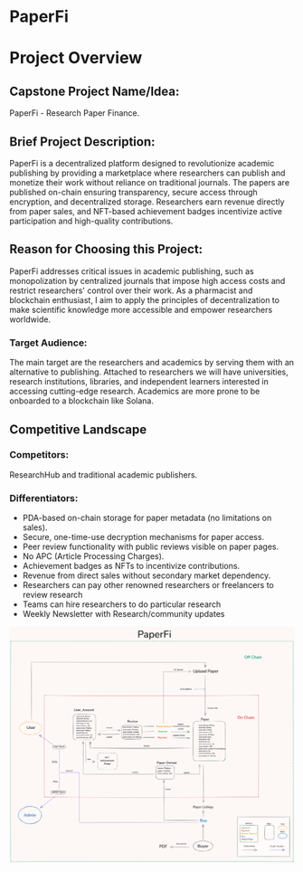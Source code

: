 # PaperFi

# Project Overview

## Capstone Project Name/Idea:

PaperFi - Research Paper Finance.

## Brief Project Description:

PaperFi is a decentralized platform designed to revolutionize academic
publishing by providing a marketplace where researchers can publish and monetize
their work without reliance on traditional journals. The papers are published
on-chain ensuring transparency, secure access through encryption, and
decentralized storage. Researchers earn revenue directly from paper sales, and
NFT-based achievement badges incentivize active participation and high-quality
contributions.

## Reason for Choosing this Project:

PaperFi addresses critical issues in academic publishing, such as monopolization
by centralized journals that impose high access costs and restrict researchers'
control over their work. As a pharmacist and blockchain enthusiast, I aim to
apply the principles of decentralization to make scientific knowledge more
accessible and empower researchers worldwide.

### Target Audience:

The main target are the researchers and academics by serving them with an
alternative to publishing. Attached to researchers we will have universities,
research institutions, libraries, and independent learners interested in
accessing cutting-edge research. Academics are more prone to be onboarded to a
blockchain like Solana.

## Competitive Landscape

### Competitors:

ResearchHub and traditional academic publishers.

### Differentiators:

- PDA-based on-chain storage for paper metadata (no limitations on sales).
- Secure, one-time-use decryption mechanisms for paper access.
- Peer review functionality with public reviews visible on paper pages.
- No APC (Article Processing Charges).
- Achievement badges as NFTs to incentivize contributions.
- Revenue from direct sales without secondary market dependency.
- Researchers can pay other renowned researchers or freelancers to review
  research
- Teams can hire researchers to do particular research
- Weekly Newsletter with Research/community updates

![Project Overview](ProjectOverviewLightMode.png)
